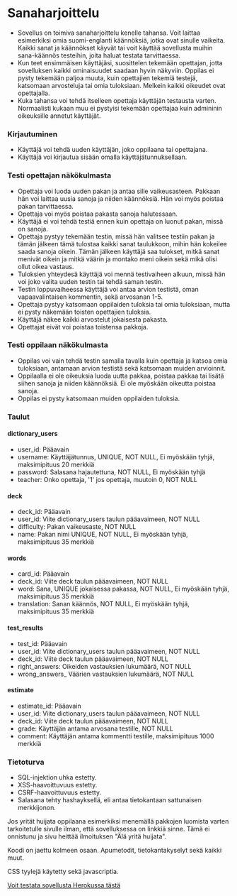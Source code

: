 # Sanaharjoittelu

- Sovellus on toimiva sanaharjoittelu kenelle tahansa. Voit laittaa esimerkiksi omia suomi-englanti käännöksiä, jotka ovat sinulle vaikeita. Kaikki sanat ja käännökset käyvät tai voit käyttää sovellusta muihin sana-käännös testeihin, joita haluat testata tarvittaessa.
- Kun teet ensimmäisen käyttäjäsi, suosittelen tekemään opettajan, jotta sovelluksen kaikki ominaisuudet saadaan hyvin näkyviin. Oppilas ei pysty tekemään paljoa muuta, kuin opettajien tekemiä testejä, katsomaan arvosteluja tai omia tuloksiaan. Melkein kaikki oikeudet ovat opettajalla.
- Kuka tahansa voi tehdä itselleen opettaja käyttäjän testausta varten. Normaalisti kukaan muu ei pystyisi tekemään opettajaa kuin admininin oikeuksille annetut käyttäjät.


<h3> Kirjautuminen </h3>

- Käyttäjä voi tehdä uuden käyttäjän, joko oppilaana tai opettajana.
- Käyttäjä voi kirjautua sisään omalla käyttäjätunnuksellaan. 


<h3> Testi opettajan näkökulmasta </h3>

- Opettaja voi luoda uuden pakan ja antaa sille vaikeusasteen. Pakkaan hän voi laittaa uusia sanoja ja niiden käännöksiä. Hän voi myös poistaa pakan tarvittaessa.
- Opettaja voi myös poistaa pakasta sanoja halutessaan.
- Käyttäjä ei voi tehdä testiä ennen kuin opettaja on luonut pakan, missä on sanoja.
- Opettaja pystyy tekemään testin, missä hän valitsee testiin pakan ja tämän jälkeen tämä tulostaa kaikki sanat taulukkoon, mihin hän kokeilee saada sanoja oikein. Tämän jälkeen käyttäjä saa tulokset, mitkä sanat menivät oikein ja mitkä väärin ja montako meni oikein sekä mikä olisi ollut oikea vastaus.
- Tuloksien yhteydesä käyttäjä voi mennä testivaiheen alkuun, missä hän voi joko valita uuden testin tai tehdä saman testin.
- Testin loppuvaiheessa käyttäjä voi antaa arvion testistä, oman vapaavalintaisen kommentin, sekä arvosanan 1-5. 
- Opettaja pystyy katsomaan oppilaiden tuloksia tai omia tuloksiaan, mutta ei pysty näkemään toisten opettajien tuloksia. 
- Käyttäjä näkee kaikki arvostelut jokaisesta pakasta.
- Opettajat eivät voi poistaa toistensa pakkoja.


<h3> Testi oppilaan näkökulmasta </h3>

- Oppilas voi vain tehdä testin samalla tavalla kuin opettaja ja katsoa omia tuloksiaan, antamaan arvion testistä sekä katsomaan muiden arvioinnit.
- Oppilaalla ei ole oikeuksia luoda uutta pakkaa, poistaa pakkaa tai lisätä siihen sanoja ja niiden käännöksiä. Ei ole myöskään oikeutta poistaa sanoja.
- Oppilas ei pysty katsomaan muiden oppilaiden tuloksia.


<h3> Taulut </h3>

<h4> dictionary_users </h4>
<ul>
  <li>user_id: Pääavain</li>
  <li>username: Käyttäjätunnus, UNIQUE, NOT NULL, Ei myöskään tyhjä, maksimipituus 20 merkkiä</li>
  <li>password: Salasana hajautettuna, NOT NULL, Ei myöskään tyhjä</li>
  <li>teacher: Onko opettaja, '1' jos opettaja, muutoin 0, NOT NULL</li>
</ul>

<h4> deck </h4>
<ul>
  <li>deck_id: Pääavain</li>
  <li>user_id: Viite dictionary_users taulun pääavaimeen, NOT NULL</li>
  <li>difficulty: Pakan vaikeusaste, NOT NULL</li>
  <li>name: Pakan nimi UNIQUE, NOT NULL, Ei myöskään tyhjä, maksimipituus 35 merkkiä</li>
</ul>

<h4> words </h4>
<ul>
  <li>card_id: Pääavain</li>
  <li>deck_id: Viite deck taulun pääavaimeen, NOT NULL</li>
  <li>word: Sana, UNIQUE jokaisessa pakassa, NOT NULL, Ei myöskään tyhjä, maksimipituus 35 merkkiä</li>
  <li>translation: Sanan käännös, NOT NULL, Ei myöskään tyhjä, maksimipituus 35 merkkiä</li>
</ul>

<h4> test_results </h4>
<ul>
  <li>test_id: Pääavain</li>
  <li>user_id: Viite dictionary_users taulun pääavaimeen, NOT NULL</li>
  <li>deck_id: Viite deck taulun pääavaimeen, NOT NULL</li>
  <li>right_answers: Oikeiden vastauksien lukumäärä, NOT NULL</li>
  <li>wrong_answers_ Väärien vastauksien lukumäärä, NOT NULL</li>
</ul>

<h4> estimate </h4>
<ul>
  <li>estimate_id: Pääavain</li>
  <li>user_id: Viite dictionary_users taulun pääavaimeen, NOT NULL</li>
  <li>deck_id: Viite deck taulun pääavaimeen, NOT NULL</li>
  <li>grade: Käyttäjän antama arvosana testille, NOT NULL </li>
  <li>comment: Käyttäjän antama kommentti testille, maksimipituus 1000 merkkiä</li>
</ul>


<h3> Tietoturva </h3>

- SQL-injektion uhka estetty.
- XSS-haavoittuvuus estetty.
- CSRF-haavoittuvuus estetty.
- Salasana tehty hashayksellä, eli antaa tietokantaan sattunaisen merkkijonon.

Jos yrität huijata oppilaana esimerkiksi menemällä pakkojen luomista varten tarkoitetulle sivulle ilman, että sovelluksessa on linkkiä sinne. Tämä ei onnistunu ja sivu heittää ilmoituksen "Älä yritä huijata".

Koodi on jaettu kolmeen osaan. Apumetodit, tietokantakyselyt sekä kaikki muut.

CSS tyylejä käytetty sekä javascriptia.

[Voit testata sovellusta Herokussa tästä](https://sanaharjoittelu.herokuapp.com/) <br />

